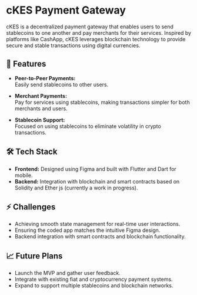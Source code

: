 # cKES Payment Gateway

cKES is a decentralized payment gateway that enables users to send stablecoins to one another and pay merchants for their services. Inspired by platforms like CashApp, cKES leverages blockchain technology to provide secure and stable transactions using digital currencies.

## 🚀 Features

- **Peer-to-Peer Payments:**  
  Easily send stablecoins to other users.

- **Merchant Payments:**  
  Pay for services using stablecoins, making transactions simpler for both merchants and users.

- **Stablecoin Support:**  
  Focused on using stablecoins to eliminate volatility in crypto transactions.

## 🛠 Tech Stack

- **Frontend:** Designed using Figma and built with Flutter and Dart for mobile.
- **Backend:** Integration with blockchain and smart contracts based on Solidity and Ether js (currently a work in progress).

## ⚡ Challenges

- Achieving smooth state management for real-time user interactions.
- Ensuring the coded app matches the intuitive Figma design.
- Backend integration with smart contracts and blockchain functionality.

## 📈 Future Plans

- Launch the MVP and gather user feedback.
- Integrate with existing fiat and cryptocurrency payment systems.
- Expand to support multiple stablecoins and blockchain networks.

